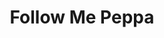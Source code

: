 ---
id: PE06664
title: Follow Me Peppa
price:
    hkd: 199.9
    twd: 799
dimensions:
    w: 16
    l: 12
    h: 19
    unit: cm
imgs: 
    - 'images/products/follow-me-peppa.png'
---